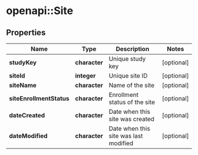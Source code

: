 # openapi::Site


## Properties
Name | Type | Description | Notes
------------ | ------------- | ------------- | -------------
**studyKey** | **character** | Unique study key | [optional] 
**siteId** | **integer** | Unique site ID | [optional] 
**siteName** | **character** | Name of the site | [optional] 
**siteEnrollmentStatus** | **character** | Enrollment status of the site | [optional] 
**dateCreated** | **character** | Date when this site was created | [optional] 
**dateModified** | **character** | Date when this site was last modified | [optional] 


